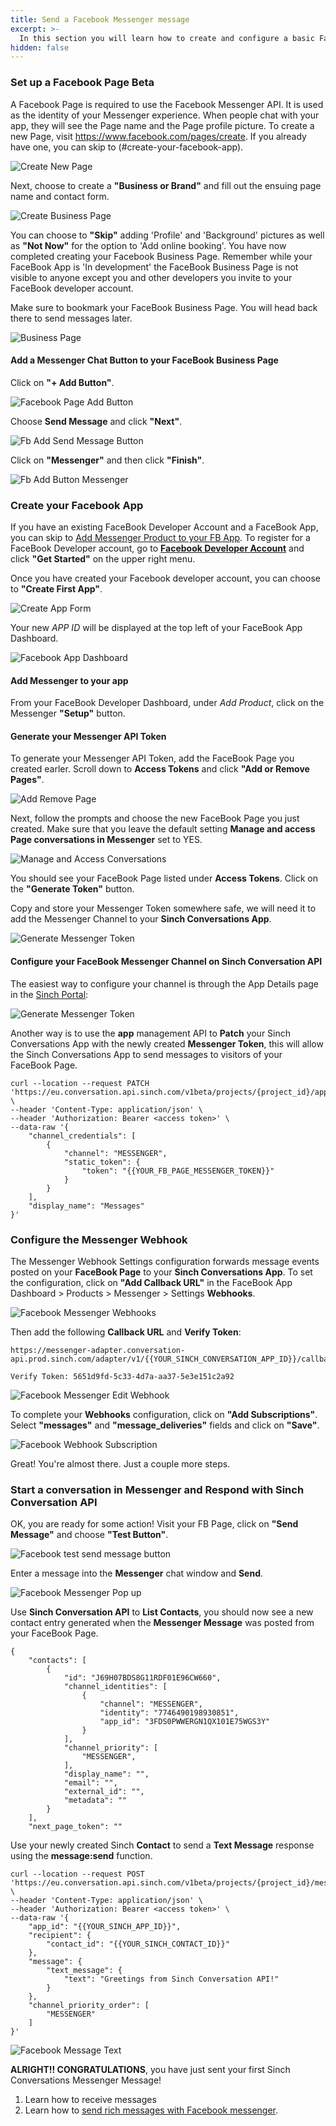```yaml
---
title: Send a Facebook Messenger message
excerpt: >-
  In this section you will learn how to create and configure a basic Facebook Business Page with Messenger chat feature. Once you complete the steps below you will have a Facebook App, Facebook Business Page with Messenger Chat button, a Messenger Token, and a configured Messenger Webhook to use with the Sinch Conversation API.
hidden: false
---
```


### Set up a Facebook Page <span class="betabadge">Beta</span>

A Facebook Page is required to use the Facebook Messenger API. It is used as the identity of your Messenger experience. When people chat with your app, they will see the Page name and the Page profile picture. To create a new Page, visit https://www.facebook.com/pages/create. If you already have one, you can skip to (#create-your-facebook-app).

![Create New Page](images/channel-support/messenger/fb_create_new_page.png)

Next, choose to create a **"Business or Brand"** and fill out the ensuing page name and contact form.

![Create Business Page](images/channel-support/messenger/fb_create_business_page.png)

You can choose to **"Skip"** adding 'Profile' and 'Background' pictures as well as **"Not Now"** for the option to 'Add online booking'. You have now completed creating your Facebook Business Page. Remember while your FaceBook App is 'In development' the FaceBook Business Page is not visible to anyone except you and other developers you invite to your FaceBook developer account.

Make sure to bookmark your FaceBook Business Page. You will head back there to send messages later.

![Business Page](images/channel-support/messenger/fb_business_page.png)

#### Add a Messenger Chat Button to your FaceBook Business Page

Click on **"+ Add Button"**.

![Facebook Page Add Button](images/channel-support/messenger/fb_page_add_button.png)

Choose **Send Message** and click **"Next"**.

![Fb Add Send Message Button](images/channel-support/messenger/fb_add_send_message_button.png)

Click on **"Messenger"** and then click **"Finish"**.

![Fb Add Button Messenger](images/channel-support/messenger/fb_add_button_messenger.png)

### Create your Facebook App

If you have an existing FaceBook Developer Account and a FaceBook App, you can skip to [Add Messenger Product to your FB App](#add-messenger-to-your-app).
To register for a FaceBook Developer account, go to **[Facebook Developer Account](https://developers.facebook.com)** and click **"Get Started"** on the upper right menu.

[](images/channel-support/messenger/fb_for_developers.png)

Once you have created your Facebook developer account, you can choose to **"Create First App"**.

![Create App Form](images/channel-support/messenger/fb_create_first_app.png)

Your new _APP ID_ will be displayed at the top left of your FaceBook App Dashboard.

![Facebook App Dashboard](images/channel-support/messenger/fb_app_dashboard.png)

#### Add Messenger to your app

From your FaceBook Developer Dashboard, under _Add Product_, click on the Messenger **"Setup"** button.

#### Generate your Messenger API Token

To generate your Messenger API Token, add the FaceBook Page you created earler. Scroll down to **Access Tokens** and click **"Add or Remove Pages"**.

![Add Remove Page](images/channel-support/messenger/fb_add_remove_page.png)

Next, follow the prompts and choose the new FaceBook Page you just created. Make sure that you leave the default setting **Manage and access Page conversations in Messenger** set to YES.

![Manage and Access Conversations](images/channel-support/messenger/fb_manage_and_access_conversations.png)

You should see your FaceBook Page listed under **Access Tokens**. Click on the **"Generate Token"** button.

Copy and store your Messenger Token somewhere safe, we will need it to add the Messenger Channel to your **Sinch Conversations App**.

![Generate Messenger Token](images/channel-support/messenger/fb_generate_messenger_token.png)

#### Configure your FaceBook Messenger Channel on Sinch Conversation API

The easiest way to configure your channel is through the App Details page in the [Sinch Portal](https://dashboard.sinch.com/convapi/apps):

![Generate Messenger Token](images/channel-support/messenger/fb_channel_config.png)

Another way is to use the **app** management API  to **Patch** your Sinch Conversations App with the newly created **Messenger Token**, this will allow the Sinch Conversations App to send messages to visitors of your FaceBook Page.

```shell Curl
curl --location --request PATCH 'https://eu.conversation.api.sinch.com/v1beta/projects/{project_id}/apps' \
--header 'Content-Type: application/json' \
--header 'Authorization: Bearer <access token>' \
--data-raw '{
    "channel_credentials": [
        {
            "channel": "MESSENGER",
            "static_token": {
                "token": "{{YOUR_FB_PAGE_MESSENGER_TOKEN}}"
            }
        }
    ],
    "display_name": "Messages"
}'
```

### Configure the Messenger Webhook

The Messenger Webhook Settings configuration forwards message events posted on your **FaceBook Page** to your **Sinch Conversations App**. To set the configuration, click on **"Add Callback URL"** in the FaceBook App Dashboard > Products > Messenger > Settings **Webhooks**.

![Facebook Messenger Webhooks](images/channel-support/messenger/fb_messenger_webhooks.png)

Then add the following **Callback URL** and **Verify Token**:

```Curl  Callback URL:
https://messenger-adapter.conversation-api.prod.sinch.com/adapter/v1/{{YOUR_SINCH_CONVERSATION_APP_ID}}/callback

Verify Token: 5651d9fd-5c33-4d7a-aa37-5e3e151c2a92
```

![Facebook Messenger Edit Webhook](images/channel-support/messenger/fb_messenger_edit_webhook.png)

To complete your **Webhooks** configuration, click on **"Add Subscriptions"**. Select **"messages"** and **"message_deliveries"** fields and click on **"Save"**.

![Facebook Webhook Subscription](images/channel-support/messenger/fp_messenger_webhook_subscriptions.png)

Great! You're almost there. Just a couple more steps.

### Start a conversation in Messenger and Respond with Sinch Conversation API

OK, you are ready for some action! Visit your FB Page, click on **"Send Message"** and choose **"Test Button"**.

![Facebook test send message button](images/channel-support/messenger/fb_page_test_send_message_button.png)

Enter a message into the **Messenger** chat window and **Send**.

![Facebook Messenger Pop up](images/channel-support/messenger/fb_page_messenger_pop_up.png)

Use **Sinch Conversation API** to **List Contacts**, you should now see a new contact entry generated when the **Messenger Message** was posted from your FaceBook Page.

```
{
    "contacts": [
        {
            "id": "J69H07BDS8G11RDF01E96CW660",
            "channel_identities": [
                {
                    "channel": "MESSENGER",
                    "identity": "7746490198930851",
                    "app_id": "3FDS0PWWERGN1QX101E75WGS3Y"
                }
            ],
            "channel_priority": [
                "MESSENGER",
            ],
            "display_name": "",
            "email": "",
            "external_id": "",
            "metadata": ""
        }
    ],
    "next_page_token": ""

```

Use your newly created Sinch **Contact** to send a **Text Message** response using the **message:send** function.

```shell Curl
curl --location --request POST 'https://eu.conversation.api.sinch.com/v1beta/projects/{project_id}/messages:send' \
--header 'Content-Type: application/json' \
--header 'Authorization: Bearer <access token>' \
--data-raw '{
    "app_id": "{{YOUR_SINCH_APP_ID}}",
    "recipient": {
        "contact_id": "{{YOUR_SINCH_CONTACT_ID}}"
    },
    "message": {
        "text_message": {
            "text": "Greetings from Sinch Conversation API!"
        }
    },
    "channel_priority_order": [
        "MESSENGER"
    ]
}'
```

![Facebook Message Text](images/channel-support/messenger/fb_message_text.jpg)

**ALRIGHT!! CONGRATULATIONS**, you have just sent your first Sinch Conversations Messenger Message!

1. Learn how to receive messages
2. Learn how to [send rich messages with Facebook messenger](doc:conversation-send-rich-messages-with-fb-messenger).
